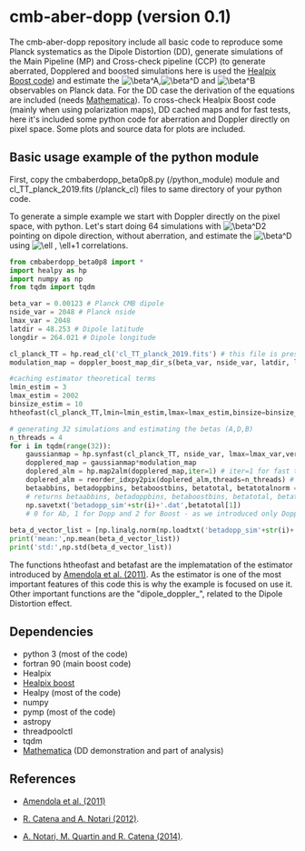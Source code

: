 # cmb-aber-dopp (version 0.1)

The cmb-aber-dopp repository include all basic code to reproduce some Planck systematics as the Dipole Distortion (DD), generate simulations of the Main Pipeline (MP) and Cross-check pipeline (CCP) (to generate aberrated, Dopplered and boosted simulations here is used the [Healpix Boost code](www.github.com/mquartin/healpix-boost)) and estimate the ![\beta^A
](https://render.githubusercontent.com/render/math?math=%5Ctextstyle+%5Cbeta%5EA%0A),![\beta^D
](https://render.githubusercontent.com/render/math?math=%5Ctextstyle+%5Cbeta%5ED%0A) and ![\beta^B
](https://render.githubusercontent.com/render/math?math=%5Ctextstyle+%5Cbeta%5EB%0A) observables on Planck data. For the DD case the derivation of the equations are included (needs [Mathematica](https://www.wolfram.com/mathematica/)). To cross-check Healpix Boost code (mainly when using polarization maps), DD cached maps and for fast tests, here it's included some python code for aberration and Doppler directly on pixel space. Some plots and source data for plots are included.

## Basic usage example of the python module
First, copy the cmbaberdopp_beta0p8.py (/python_module) module and cl_TT_planck_2019.fits (/planck_cl) files to same directory of your python code.

To generate a simple example we start with Doppler directly on the pixel space, with python. Let's start doing 64 simulations with ![\beta^D2
](https://render.githubusercontent.com/render/math?math=%5Ctextstyle+%5Cbeta%5ED=0.00123%0A) pointing on dipole direction, without aberration, and estimate the ![\beta^D
](https://render.githubusercontent.com/render/math?math=%5Ctextstyle+%5Cbeta%5ED%0A) using ![\ell , \ell+1
](https://render.githubusercontent.com/render/math?math=%5Cdisplaystyle+%5Cell+%2C+%5Cell%2B1%0A) correlations.


```python
from cmbaberdopp_beta0p8 import *
import healpy as hp
import numpy as np
from tqdm import tqdm

beta_var = 0.00123 # Planck CMB dipole
nside_var = 2048 # Planck nside
lmax_var = 2048
latdir = 48.253 # Dipole latitude
longdir = 264.021 # Dipole longitude

cl_planck_TT = hp.read_cl('cl_TT_planck_2019.fits') # this file is present on /planck_cl folder
modulation_map = doppler_boost_map_dir_s(beta_var, nside_var, latdir, longdir) # modulation map on pixel space

#caching estimator theoretical terms
lmin_estim = 3
lmax_estim = 2002
binsize_estim = 10
htheofast(cl_planck_TT,lmin=lmin_estim,lmax=lmax_estim,binsize=binsize_estim)

# generating 32 simulations and estimating the betas (A,D,B)
n_threads = 4
for i in tqdm(range(32)):
    gaussianmap = hp.synfast(cl_planck_TT, nside_var, lmax=lmax_var,verbose=False)
    dopplered_map = gaussianmap*modulation_map
    doplered_alm = hp.map2alm(dopplered_map,iter=1) # iter=1 for fast test
    doplered_alm = reorder_idxpy2pix(doplered_alm,threads=n_threads) # changing from Healpy to Healpix fortran index order - betafast estimator only understand this ordering.
    betaabbins, betadoppbins, betaboostbins, betatotal, betatotalnorm = betafast(doplered_alm,lmin=lmin_estim,lmax=lmax_estim,binsize=binsize_estim,threads=n_threads,return_var=True) 
    # returns betaabbins, betadoppbins, betaboostbins, betatotal, betatotalnorm
    np.savetxt('betadopp_sim'+str(i)+'.dat',betatotal[1]) 
    # 0 for Ab, 1 for Dopp and 2 for Boost - as we introduced only Dopp I'm getting only the final beta vector of Doppler estimator, others will be correlation that you can remove a posteriori.
    
beta_d_vector_list = [np.linalg.norm(np.loadtxt('betadopp_sim'+str(i)+'.dat')) for i in range(32)]
print('mean:',np.mean(beta_d_vector_list))
print('std:',np.std(beta_d_vector_list))

```

The functions htheofast and betafast are the implematation of the estimator introduced by [Amendola et al. (2011)](https://arxiv.org/abs/1008.1183). 
As the estimator is one of the most important features of this code this is why the example is focused on use it. Other important functions are the "dipole_doppler_", related to the Dipole Distortion effect. 

## Dependencies
* python 3 (most of the code)
* fortran 90 (main boost code)
* Healpix
* [Healpix boost](https://github.com/mquartin/healpix-boost)
* Healpy (most of the code)
* numpy
* pymp (most of the code)
* astropy
* threadpoolctl
* tqdm
* [Mathematica](https://www.wolfram.com/mathematica/) (DD demonstration and part of analysis)

## References

* [Amendola et al. (2011)](https://arxiv.org/abs/1008.1183)

* [R. Catena and A. Notari (2012)](https://arxiv.org/abs/1210.2731).

* [A. Notari, M. Quartin and R. Catena (2014)](https://arxiv.org/abs/1304.3506).
